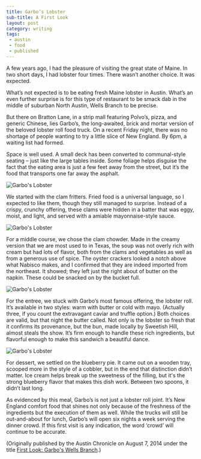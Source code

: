 ```yaml
---
title: Garbo’s Lobster
sub-title: A First Look
layout: post
category: writing
tags:
 - austin
 - food
 - published
---
```

A few years ago, I had the pleasure of visiting the great state of Maine. In two short days, I had lobster four times. There wasn’t another choice. It was expected.

What’s not expected is to be eating fresh Maine lobster in Austin. What’s an even further surprise is for this type of restaurant to be smack dab in the middle of suburban North Austin, Wells Branch to be precise.

But there on Bratton Lane, in a strip mall featuring Polvo’s, pizza, and generic Chinese, lies Garbo’s, the long-awaited, brick and mortar version of the beloved lobster roll food truck. On a recent Friday night, there was no shortage of people wanting to try a little slice of New England. By 6pm, a waiting list had formed.

Space is well used. A small deck has been converted to communal-style seating – just like the large tables inside. Some foliage helps disguise the fact that the eating area is just a few feet away from the street, but it’s the food that transports one far away the asphalt.

  <img src="http://i.rodmachen.com/garbos-medium-1.jpg" alt="Garbo's Lobster">

<!-- <a href="http://i.rodmachen.com/garbos-1.jpg" target="blank">
  <img src="http://i.rodmachen.com/garbos-medium-1.jpg" alt="Garbo's Lobster">
</a> -->


We started with the clam fritters. Fried food is a universal language, so I expected to like them, though they still managed to surprise. Instead of a crispy, crunchy offering, these clams were hidden in a batter that was eggy, moist, and light, and served with a amiable mayonnaise-style sauce.

  <img src="http://i.rodmachen.com/garbos-medium-2.jpg" alt="Garbo's Lobster">

<!-- <a href="http://i.rodmachen.com/garbos-2.jpg" target="blank">
  <img src="http://i.rodmachen.com/garbos-medium-2.jpg" alt="Garbo's Lobster">
</a> -->

For a middle course, we chose the clam chowder. Made in the creamy version that we are most used to in Texas, the soup was not overly rich with cream but had lots of flavor, both from the clams and vegetables as well as from a generous use of spice. The oyster crackers looked a notch above what Nabisco makes, and I confirmed that they are indeed imported from the northeast. It showed; they left just the right about of butter on the napkin. These could be snacked on by the bucket full.

  <img src="http://i.rodmachen.com/garbos-medium-3.jpg" alt="Garbo's Lobster">

<!-- <a href="http://i.rodmachen.com/garbos-3.jpg" target="blank">
  <img src="http://i.rodmachen.com/garbos-medium-3.jpg" alt="Garbo's Lobster">
</a> -->

For the entree, we stuck with Garbo’s most famous offering, the lobster roll. It’s available in two styles: warm with butter or cold with mayo. (Actually three, if you count the extravagant caviar and truffle option.) Both choices are valid, but that night the butter called. Not only is the lobster so fresh that it confirms its provenance, but the bun, made locally by Sweetish Hill, almost steals the show. It’s firm enough to handle these rich ingredients, but flavorful enough to make this sandwich a beautiful dance.

  <img src="http://i.rodmachen.com/garbos-medium-4.jpg" alt="Garbo's Lobster">

<!-- <a href="http://i.rodmachen.com/garbos-4.jpg" target="blank">
  <img src="http://i.rodmachen.com/garbos-medium-4.jpg" alt="Garbo's Lobster">
</a> -->

For dessert, we settled on the blueberry pie. It came out on a wooden tray, scooped more in the style of a cobbler, but in the end that distinction didn’t matter. Ice cream helps break up the sweetness of the filling, but it's the strong blueberry flavor that makes this dish work. Between two spoons, it didn’t last long.



As evidenced by this meal, Garbo’s is not just a lobster roll joint. It’s New England comfort food that shines not only because of the freshness of the ingredients but the execution of them as well. While the trucks will still be out-and-about for lunch, Garbo’s will open six nights a week serving the dinner crowd. If this first visit is any indication, the word ‘crowd’ will continue to be accurate.


(Originally published by the Austin Chronicle on August 7, 2014 under the title [First Look: Garbo's Wells Branch](http://www.austinchronicle.com/daily/food/2014-08-07/first-look-garbos-wells-branch/).)